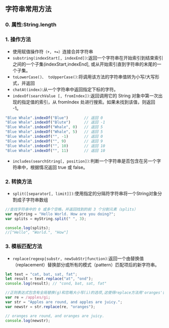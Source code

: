 ## 字符串常用方法
### 0. 属性:String.length
### 1. 操作方法

- 使用赋值操作符`（+, +=）`连接合并字符串
- `substring(indexStart[, indexEnd])`:返回一个字符串在开始索引到结束索引之间的一个子集(indexStart,indexEnd], 或从开始索引直到字符串的末尾的一个子集。
- `toLowerCase()、 toUpperCase()`:将调用该方法的字符串值转为小写/大写形式，并返回
- `chatAt(index)`:从一个字符串中返回指定下标的字符。
- `indexOf(searchValue [, fromIndex])`:返回调用它的 String 对象中第一次出现的指定值的索引，从 fromIndex 处进行搜索。如果未找到该值，则返回 -1。
```js
"Blue Whale".indexOf("Blue")       // 返回 0
"Blue Whale".indexOf("Blute")      // 返回 -1
"Blue Whale".indexOf("Whale", 0)   // 返回 5
"Blue Whale".indexOf("Whale", 5)   // 返回 5
"Blue Whale".indexOf("", -1)       // 返回 0
"Blue Whale".indexOf("", 9)        // 返回 9
"Blue Whale".indexOf("", 10)       // 返回 10
"Blue Whale".indexOf("", 11)       // 返回 10
```
- `includes(searchString[, position])`:判断一个字符串是否包含在另一个字符串中，根据情况返回 true 或 false。

### 2. 转换方法
- `split([separator[, limit]])`:使用指定的分隔符字符串将一个String对象分割成子字符串数组

```js
//查找字符串中的 0 或多个空格，并返回找到的前 3 个分割元素（splits）
var myString = "Hello World. How are you doing?";
var splits = myString.split(" ", 3);

console.log(splits);
//["Hello", "World.", "How"]
```

### 3. 模板匹配方法
- `replace(regexp|substr, newSubStr|function)`:返回一个由替换值（replacement）替换部分或所有的模式（pattern）匹配项后的新字符串。
```js
let text = "cat, bat, sat, fat";
let result = text.replace("at", "ond");
console.log(result); // "cond, bat, sat, fat"
```
```js
//正则表达式包含有全局替换(g)和忽略大小写(i)的选项,这使得replace方法用'oranges'替换掉了所有出现的"apples".
var re = /apples/gi;
var str = "Apples are round, and apples are juicy.";
var newstr = str.replace(re, "oranges");

// oranges are round, and oranges are juicy.
console.log(newstr);
```